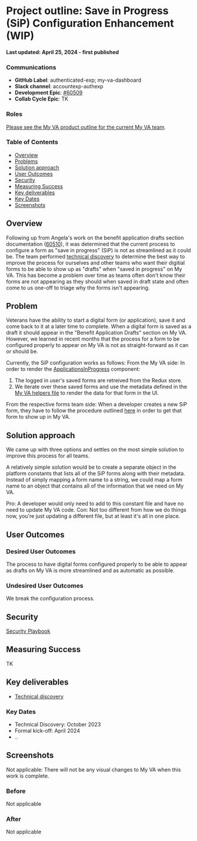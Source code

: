 # Project outline: Save in Progress (SiP) Configuration Enhancement (WIP)

**Last updated: April 25, 2024 - first published**

### Communications

- **GitHub Label**: authenticated-exp; my-va-dashboard
- **Slack channel**: accountexp-authexp
- **Development Epic**: [#60509](https://github.com/department-of-veterans-affairs/va.gov-team/issues/60509)
- **Collab Cycle Epic**: TK

### Roles

[Please see the My VA product outline for the current My VA team](https://github.com/department-of-veterans-affairs/va.gov-team/tree/master/products/identity-personalization/my-va#roles).

### Table of Contents

- [Overview](#overview)
- [Problems](#problems)
- [Solution approach](#solution-approach)
- [User Outcomes](#user-outcomes)
- [Security](#security)
- [Measuring Success](#measuring-success)
- [Key deliverables](#key-deliverables)
- [Key Dates](#key-dates)
- [Screenshots](#screenshots)

## Overview

Following up from Angela's work on the benefit application drafts section documentation ([60510](https://github.com/department-of-veterans-affairs/va.gov-team/issues/60510)), it was determined that the current process to configure a form as "save in progress" (SiP) is not as streamlined as it could be. The team performed [technical discovery](https://github.com/department-of-veterans-affairs/va.gov-team/blob/master/products/identity-personalization/my-va/engineering-docs/sip_process_improvements.md) to determine the best way to improve the process for ourselves and other teams who want their digitial forms to be able to show up as "drafts" when "saved in progress" on My VA. This has become a problem over time as teams often don't know their forms are not appearing as they should when saved in draft state and often come to us one-off to triage why the forms isn't appearing.

## Problem
Veterans have the ability to start a digital form (or application), save it and come back to it at a later time to complete. When a digital form is saved as a draft it should appear in the "Benefit Application Drafts" section on My VA. However, we learned in recent months that the process for a form to be configured properly to appear on My VA is not as straight-forward as it can or should be. 

Currently, the SiP configuration works as follows:
From the My VA side:
In order to render the [ApplicationsInProgress](https://github.com/department-of-veterans-affairs/vets-website/blob/main/src/applications/personalization/dashboard/components/benefit-application-drafts/ApplicationsInProgress.jsx) component:
1. The logged in user's saved forms are retreived from the Redux store.
2. We iterate over these saved forms and use the metadata defined in the [My VA helpers file](https://github.com/department-of-veterans-affairs/vets-website/blob/main/src/applications/personalization/dashboard/helpers.jsx) to render the data for that form in the UI.

From the respective forms team side:
When a developer creates a new SiP form, they have to follow the procedure outlined [here](https://depo-platform-documentation.scrollhelp.site/developer-docs/va-forms-library-how-to-set-up-save-in-progress-si#VAFormsLibrary-HowtosetupSaveInProgress(SiP)-MyVAPage) in order to get that form to show up in My VA.

## Solution approach
We came up with three options and settles on the most simple solution to improve this process for all teams.

A relatively simple solution would be to create a separate object in the platform constants that lists all of the SiP forms along with their metadata. Instead of simply mapping a form name to a string, we could map a form name to an object that contains all of the information that we need on My VA.

Pro: A developer would only need to add to this constant file and have no need to update My VA code.
Con: Not too different from how we do things now, you're just updating a different file, but at least it's all in one place.

## User Outcomes

### Desired User Outcomes
The process to have digital forms configured properly to be able to appear as drafts on My VA is more streamlined and as automatic as possible.

### Undesired User Outcomes
We break the configuration process.


## Security
[Security Playbook](https://github.com/department-of-veterans-affairs/va.gov-team/blob/master/products/identity-personalization/my-va/claim-status-lighthouse-migration/launch-materials/claim-status-lighthouse-migration-security-playbook.md)

## Measuring Success

TK

## Key deliverables

- [Technical discovery](https://github.com/department-of-veterans-affairs/va.gov-team/blob/master/products/identity-personalization/my-va/engineering-docs/sip_process_improvements.md) 
  

### Key Dates

- Technical Discovery: October 2023
- Formal kick-off: April 2024
- ..
   
## Screenshots
Not applicable: There will not be any visual changes to My VA when this work is complete.

### Before
Not applicable

### After
Not applicable

